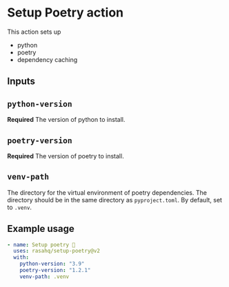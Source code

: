 # Setup Poetry action

This action sets up
* python
* poetry
* dependency caching

## Inputs

## `python-version`

**Required** The version of python to install.

## `poetry-version`

**Required** The version of poetry to install.

## `venv-path`

The directory for the virtual environment of poetry dependencies. The directory
should be in the same directory as `pyproject.toml`. By default, set to `.venv`.

## Example usage

```yaml
- name: Setup poetry 🦄
  uses: rasahq/setup-poetry@v2
  with:
    python-version: "3.9"
    poetry-version: "1.2.1"
    venv-path: .venv
```
